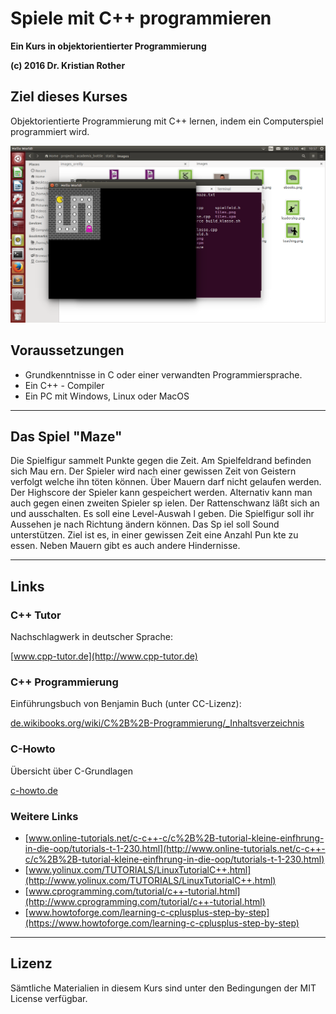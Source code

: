 
# Spiele mit C++ programmieren

**Ein Kurs in objektorientierter Programmierung**

**(c) 2016 Dr. Kristian Rother**

## Ziel dieses Kurses

Objektorientierte Programmierung mit C++ lernen, indem ein Computerspiel programmiert wird.

![Maze - das Spiel](images/maze_shot.png)

## Voraussetzungen

* Grundkenntnisse in C oder einer verwandten Programmiersprache.
* Ein C++ - Compiler
* Ein PC mit Windows, Linux oder MacOS

----

## Das Spiel "Maze"

Die Spielfigur sammelt Punkte gegen die Zeit. Am Spielfeldrand befinden sich Mau
ern. Der Spieler wird nach einer gewissen Zeit von Geistern verfolgt welche ihn 
töten können. Über Mauern darf nicht gelaufen werden. Der Highscore der Spieler 
kann gespeichert werden. Alternativ kann man auch gegen einen zweiten Spieler sp
ielen. Der Rattenschwanz läßt sich an und ausschalten. Es soll eine Level-Auswah
l geben. Die Spielfigur soll ihr Aussehen je nach Richtung ändern können. Das Sp
iel soll Sound unterstützen. Ziel ist es, in einer gewissen Zeit eine Anzahl Pun
kte zu essen. Neben Mauern gibt es auch andere Hindernisse.

----

## Links

### C++ Tutor

Nachschlagwerk in deutscher Sprache:

[www.cpp-tutor.de](http://www.cpp-tutor.de)

### C++ Programmierung

Einführungsbuch von Benjamin Buch (unter CC-Lizenz):

[de.wikibooks.org/wiki/C%2B%2B-Programmierung/_Inhaltsverzeichnis](https://de.wikibooks.org/wiki/C%2B%2B-Programmierung/_Inhaltsverzeichnis)

### C-Howto

Übersicht über C-Grundlagen

[c-howto.de](http://c-howto.de)

### Weitere Links

* [www.online-tutorials.net/c-c++-c/c%2B%2B-tutorial-kleine-einfhrung-in-die-oop/tutorials-t-1-230.html](http://www.online-tutorials.net/c-c++-c/c%2B%2B-tutorial-kleine-einfhrung-in-die-oop/tutorials-t-1-230.html)
* [www.yolinux.com/TUTORIALS/LinuxTutorialC++.html](http://www.yolinux.com/TUTORIALS/LinuxTutorialC++.html)
* [www.cprogramming.com/tutorial/c++-tutorial.html](http://www.cprogramming.com/tutorial/c++-tutorial.html)
* [www.howtoforge.com/learning-c-cplusplus-step-by-step](https://www.howtoforge.com/learning-c-cplusplus-step-by-step)

----

## Lizenz

Sämtliche Materialien in diesem Kurs sind unter den Bedingungen der MIT License verfügbar.

